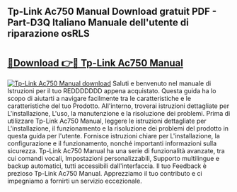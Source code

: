 ## Tp-Link Ac750 Manual Download gratuit PDF - Part-D3Q Italiano Manuale dell'utente di riparazione osRLS

# <h2><a href="http://dfe9h2g.blite.top/?on=Tp-Link+Ac750+Manual">🔗Download 👉🔴 Tp-Link Ac750 Manual</a></h2>

[![Tp-Link Ac750 Manual download](https://i.imgur.com/lujVjoI.png)](http://dfe9h2g.blite.top/?on=Tp-Link+Ac750+Manual)
Saluti e benvenuto nel manuale di Istruzioni per il tuo REDDDDDDD appena acquistato. Questa guida ha lo scopo di aiutarti a navigare facilmente tra le caratteristiche e le caratteristiche del tuo Prodotto. All'interno, troverai istruzioni dettagliate per L'installazione, L'uso, la manutenzione e la risoluzione dei problemi. Prima di utilizzare Tp-Link Ac750 Manual, leggere le istruzioni dettagliate per L'installazione, il funzionamento e la risoluzione dei problemi del prodotto in questa guida per l'utente. Fornisce istruzioni chiare per L'installazione, la configurazione e il funzionamento, nonché importanti informazioni sulla sicurezza. Tp-Link Ac750 Manual ha una serie di funzionalità avanzate, tra cui comandi vocali, Impostazioni personalizzabili, Supporto multilingue e backup automatici, tutti accessibili dall'interfaccia. Il tuo Feedback è prezioso Tp-Link Ac750 Manual. Apprezziamo il tuo contributo e ci impegniamo a fornirti un servizio eccezionale.
